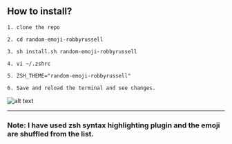 ## How to install?

```
1. clone the repo

2. cd random-emoji-robbyrussell

3. sh install.sh random-emoji-robbyrussell

4. vi ~/.zshrc

5. ZSH_THEME="random-emoji-robbyrussell"

6. Save and reload the terminal and see changes.
```

![alt text](https://i.imgur.com/uIUa007.png "random-emoji-robbyrussell")

----


### Note: I have used zsh syntax highlighting plugin and the emoji are shuffled from the list.
